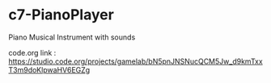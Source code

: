 # c7-PianoPlayer
Piano Musical Instrument with sounds

code.org link : https://studio.code.org/projects/gamelab/bN5pnJNSNucQCM5Jw_d9kmTxxT3m9doKlpwaHV6EGZg
